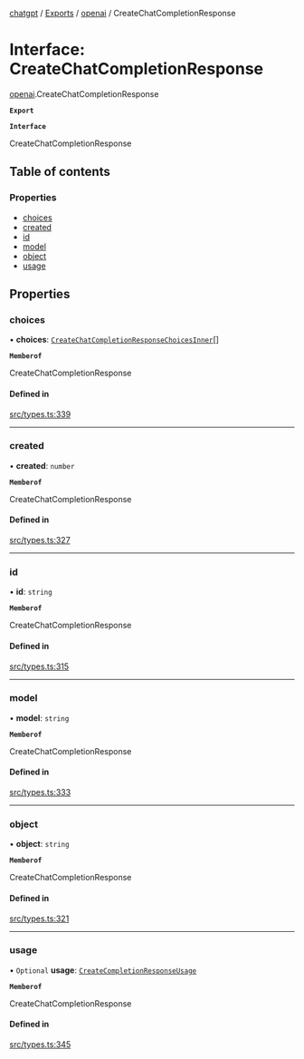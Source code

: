 [chatgpt](../readme.md) / [Exports](../modules.md) / [openai](../modules/openai.md) / CreateChatCompletionResponse

# Interface: CreateChatCompletionResponse

[openai](../modules/openai.md).CreateChatCompletionResponse

**`Export`**

**`Interface`**

CreateChatCompletionResponse

## Table of contents

### Properties

- [choices](openai.CreateChatCompletionResponse.md#choices)
- [created](openai.CreateChatCompletionResponse.md#created)
- [id](openai.CreateChatCompletionResponse.md#id)
- [model](openai.CreateChatCompletionResponse.md#model)
- [object](openai.CreateChatCompletionResponse.md#object)
- [usage](openai.CreateChatCompletionResponse.md#usage)

## Properties

### choices

• **choices**: [`CreateChatCompletionResponseChoicesInner`](openai.CreateChatCompletionResponseChoicesInner.md)[]

**`Memberof`**

CreateChatCompletionResponse

#### Defined in

[src/types.ts:339](https://github.com/transitive-bullshit/chatgpt-api/blob/1e4ddd6/src/types.ts#L339)

___

### created

• **created**: `number`

**`Memberof`**

CreateChatCompletionResponse

#### Defined in

[src/types.ts:327](https://github.com/transitive-bullshit/chatgpt-api/blob/1e4ddd6/src/types.ts#L327)

___

### id

• **id**: `string`

**`Memberof`**

CreateChatCompletionResponse

#### Defined in

[src/types.ts:315](https://github.com/transitive-bullshit/chatgpt-api/blob/1e4ddd6/src/types.ts#L315)

___

### model

• **model**: `string`

**`Memberof`**

CreateChatCompletionResponse

#### Defined in

[src/types.ts:333](https://github.com/transitive-bullshit/chatgpt-api/blob/1e4ddd6/src/types.ts#L333)

___

### object

• **object**: `string`

**`Memberof`**

CreateChatCompletionResponse

#### Defined in

[src/types.ts:321](https://github.com/transitive-bullshit/chatgpt-api/blob/1e4ddd6/src/types.ts#L321)

___

### usage

• `Optional` **usage**: [`CreateCompletionResponseUsage`](openai.CreateCompletionResponseUsage.md)

**`Memberof`**

CreateChatCompletionResponse

#### Defined in

[src/types.ts:345](https://github.com/transitive-bullshit/chatgpt-api/blob/1e4ddd6/src/types.ts#L345)
